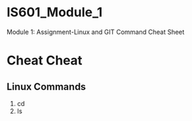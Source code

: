# IS601_Module_1
Module 1: Assignment-Linux and GIT Command Cheat Sheet

# Cheat Cheat 
## Linux Commands
1. cd
2. ls
